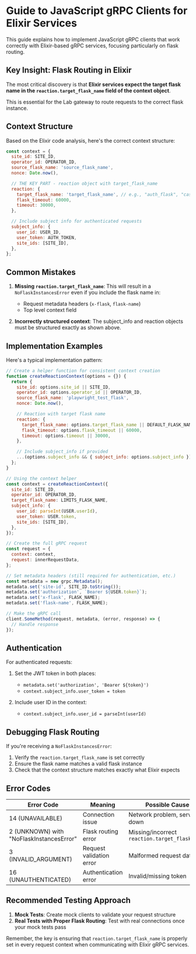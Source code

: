 # Guide to JavaScript gRPC Clients for Elixir Services

This guide explains how to implement JavaScript gRPC clients that work correctly with Elixir-based gRPC services, focusing particularly on flask routing.

## Key Insight: Flask Routing in Elixir

The most critical discovery is that **Elixir services expect the target flask name in the `reaction.target_flask_name` field of the context object**.

This is essential for the Lab gateway to route requests to the correct flask instance.

## Context Structure

Based on the Elixir code analysis, here's the correct context structure:

```javascript
const context = {
  site_id: SITE_ID,
  operator_id: OPERATOR_ID,
  source_flask_name: 'source_flask_name',
  nonce: Date.now(),

  // THE KEY PART - reaction object with target_flask_name
  reaction: {
    target_flask_name: 'target_flask_name', // e.g., "auth_flask", "casinoportal_pr_flask"
    flask_timeout: 60000,
    timeout: 30000,
  },

  // Include subject info for authenticated requests
  subject_info: {
    user_id: USER_ID,
    user_token: AUTH_TOKEN,
    site_ids: [SITE_ID],
  },
};
```

## Common Mistakes

1. **Missing `reaction.target_flask_name`**: This will result in a `NoFlaskInstancesError` even if you include the flask name in:

   - Request metadata headers (`x-flask`, `flask-name`)
   - Top level context field

2. **Incorrectly structured context**: The subject_info and reaction objects must be structured exactly as shown above.

## Implementation Examples

Here's a typical implementation pattern:

```javascript
// Create a helper function for consistent context creation
function createReactionContext(options = {}) {
  return {
    site_id: options.site_id || SITE_ID,
    operator_id: options.operator_id || OPERATOR_ID,
    source_flask_name: 'playwright_test_flask',
    nonce: Date.now(),

    // Reaction with target flask name
    reaction: {
      target_flask_name: options.target_flask_name || DEFAULT_FLASK_NAME,
      flask_timeout: options.flask_timeout || 60000,
      timeout: options.timeout || 30000,
    },

    // Include subject_info if provided
    ...(options.subject_info && { subject_info: options.subject_info }),
  };
}

// Using the context helper
const context = createReactionContext({
  site_id: SITE_ID,
  operator_id: OPERATOR_ID,
  target_flask_name: LIMITS_FLASK_NAME,
  subject_info: {
    user_id: parseInt(USER.userId),
    user_token: USER.token,
    site_ids: [SITE_ID],
  },
});

// Create the full gRPC request
const request = {
  context: context,
  request: innerRequestData,
};

// Set metadata headers (still required for authentication, etc.)
const metadata = new grpc.Metadata();
metadata.set('site-id', SITE_ID.toString());
metadata.set('authorization', `Bearer ${USER.token}`);
metadata.set('x-flask', FLASK_NAME);
metadata.set('flask-name', FLASK_NAME);

// Make the gRPC call
client.SomeMethod(request, metadata, (error, response) => {
  // Handle response
});
```

## Authentication

For authenticated requests:

1. Set the JWT token in both places:

   - `metadata.set('authorization', 'Bearer ${token}')`
   - `context.subject_info.user_token = token`

2. Include user ID in the context:
   - `context.subject_info.user_id = parseInt(userId)`

## Debugging Flask Routing

If you're receiving a `NoFlaskInstancesError`:

1. Verify the `reaction.target_flask_name` is set correctly
2. Ensure the flask name matches a valid flask instance
3. Check that the context structure matches exactly what Elixir expects

## Error Codes

| Error Code                               | Meaning                  | Possible Cause                                 |
| ---------------------------------------- | ------------------------ | ---------------------------------------------- |
| 14 (UNAVAILABLE)                         | Connection issue         | Network problem, server down                   |
| 2 (UNKNOWN) with "NoFlaskInstancesError" | Flask routing error      | Missing/incorrect `reaction.target_flask_name` |
| 3 (INVALID_ARGUMENT)                     | Request validation error | Malformed request data                         |
| 16 (UNAUTHENTICATED)                     | Authentication error     | Invalid/missing token                          |

## Recommended Testing Approach

1. **Mock Tests**: Create mock clients to validate your request structure
2. **Real Tests with Proper Flask Routing**: Test with real connections once your mock tests pass

Remember, the key is ensuring that `reaction.target_flask_name` is properly set in every request context when communicating with Elixir gRPC services.
